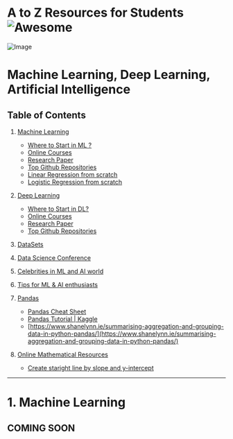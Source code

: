 
# A to Z Resources for Students ![Awesome](https://cdn.rawgit.com/sindresorhus/awesome/d7305f38d29fed78fa85652e3a63e154dd8e8829/media/badge.svg)


![Image](res/tf.jpeg)

# Machine Learning, Deep Learning, Artificial Intelligence

## Table of Contents

1.  [Machine Learning](#1-machine-learning)
     
     - [Where to Start in ML ?  ](#1.1-where-to-start-in-ml)
     - [Online Courses](#1.2-online-courses)
     - [Research Paper](#1.3-research-paper)
     - [Top Github Repositories](#1.4-top-github-repositories)
     - [Linear Regression from scratch](https://www.cs.toronto.edu/~frossard/post/linear_regression/)
     - [Logistic Regression from scratch](https://medium.com/@martinpella/logistic-regression-from-scratch-in-python-124c5636b8ac)


2.  [Deep Learning](#2-hackathons-and-events)

     - [Where to Start in DL?](#2.1-where-to-start-in-ml)
     - [Online Courses](#2.2-online-courses)
     - [Research Paper](#2.3-research-paper)
     - [Top Github Repositories](#2.4-top-github-repositories)
    
2. [DataSets](#2-datasets)

5. [Data Science Conference]()

4. [Celebrities in ML and AI world]()

6. [Tips for ML & AI enthusiasts]()

7. [Pandas](#pandas)
     - [Pandas Cheat Sheet](https://github.com/pandas-dev/pandas/blob/master/doc/cheatsheet/Pandas_Cheat_Sheet.pdf)
     - [Pandas Tutorial | Kaggle](https://www.kaggle.com/junaaaaloo/pandas-tutorial)
     - [https://www.shanelynn.ie/summarising-aggregation-and-grouping-data-in-python-pandas/](https://www.shanelynn.ie/summarising-aggregation-and-grouping-data-in-python-pandas/)

8. [Online Mathematical Resources](#maths-online-resources)
     - [Create staright line by slope and y-intercept](https://www.desmos.com/calculator/5kn5x8f7zk)

---

# 1.  **Machine Learning**

## COMING SOON
